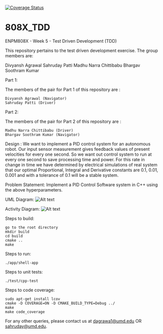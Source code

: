 [![Coverage Status](https://coveralls.io/repos/github/saahu27/808X_TDD/badge.svg?branch=main)](https://coveralls.io/github/saahu27/808X_TDD?branch=main)
# 808X_TDD

ENPM808X - Week 5 - Test Driven Development (TDD)

This repository pertains to the test driven development exercise. The group members are:

Divyansh Agrawal
Sahruday Patti
Madhu Narra Chittibabu
Bhargav Soothram Kumar

Part 1:

The members of the pair for Part 1 of this repository are :

	Divyansh Agrawal (Navigator)
	Sahruday Patti (Driver)

Part 2:

The members of the pair for Part 2 of this repository are :

	Madhu Narra Chittibabu (Driver)
	Bhargav Soothram Kumar (Navigator)
	
Design : We want to implement a PID control system for an autonomous robot. Our input sensor measurement gives feedback values of present velocities for every one second. So we want out control system to run at every one second to save processing time and power. For this rate in change in time we have determined by electrical simulations of real system that our optimal Proportional, Integral and Derivative constants are 0.1, 0.01, 0.001 and with a tolerance of 0.1 will be a stable system. 

Problem Statement: Implement a PID Control Software system in C++ using the above hyperparameters.  

UML Diagram:
![Alt text](https://github.com/saahu27/808X_TDD/blob/main/UML%20and%20Activity/UML.PNG?raw=true "Title")

Activity Diagram:
![Alt text](https://github.com/saahu27/808X_TDD/blob/main/UML%20and%20Activity/Activity_diag.png?raw=true "Title")

Steps to build:

	go to the root directory
	mkdir build
	cd build
	cmake ..
	make

Steps to run:

	./app/shell-app

Steps to unit tests:

	./test/cpp-test 

Steps to code coverage:

	sudo apt-get install lcov
	cmake -D COVERAGE=ON -D CMAKE_BUILD_TYPE=Debug ../
	make
	make code_coverage

For any other queries, please contact us at dagrawa1@umd.edu OR sahruday@umd.edu. 
